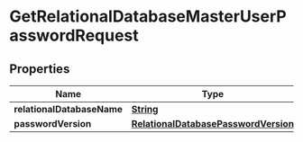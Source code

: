 

# GetRelationalDatabaseMasterUserPasswordRequest


## Properties

| Name | Type | Description | Notes |
|------------ | ------------- | ------------- | -------------|
|**relationalDatabaseName** | [**String**](String.md) |  |  |
|**passwordVersion** | [**RelationalDatabasePasswordVersion**](RelationalDatabasePasswordVersion.md) |  |  [optional] |



